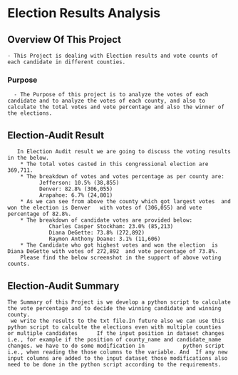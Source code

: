 # Election Results Analysis

## Overview Of This Project
    - This Project is dealing with Election results and vote counts of each candidate in different counties.

### Purpose 
      - The Purpose of this project is to analyze the votes of each candidate and to analyze the votes of each county, and also to calculate the total votes and vote percentage and also the winner of the elections.

## Election-Audit Result
       In Election Audit result we are going to discuss the voting results in the below.
        * The total votes casted in this congressional election are  369,711.
        * The breakdown of votes and votes percentage as per county are:
              Jefferson: 10.5% (38,855)
              Denver: 82.8% (306,055)
              Arapahoe: 6.7% (24,801)
        * As we can see from above the county which got largest votes  and won the election is Denver   with votes of (306,055) and vote percentage of 82.8%.
        * The breakdown of candidate votes are provided below:
                 Charles Casper Stockham: 23.0% (85,213)
                 Diana DeGette: 73.8% (272,892) 
                 Raymon Anthony Doane: 3.1% (11,606) 
        * The Candidate who got highest votes and won the election  is Diana DeGette with votes of 272,892  and vote percentage of 73.8%.
        Please find the below screenshot in the support of above voting counts.


## Election-Audit Summary
    The Summary of this Project is we develop a python script to calculate the vote percentage and to decide the winning candidate and winning county.
     we write the results to the txt file.In future also we can use this python script to calculte the elections even with multiple counties  or multiple candidates      If the input position in dataset changes  i.e., for example if the position of county_name and candidate_name changes. we have to do some modification in            python script i.e., when reading the those columns to the variable. And  If any new input columns are added to the input dataset those modifications also            need to be done in the python script according to the requirements. 
